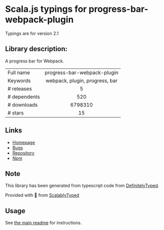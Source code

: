 
# Scala.js typings for progress-bar-webpack-plugin

Typings are for version 2.1

## Library description:
A progress bar for Webpack.

|                    |                 |
| ------------------ | :-------------: |
| Full name          | progress-bar-webpack-plugin |
| Keywords           | webpack, plugin, progress, bar |
| # releases         | 5 |
| # dependents       | 520 |
| # downloads        | 6798310 |
| # stars            | 15 |

## Links
- [Homepage](https://github.com/clessg/progress-bar-webpack-plugin#readme)
- [Bugs](https://github.com/clessg/progress-bar-webpack-plugin/issues)
- [Repository](https://github.com/clessg/progress-bar-webpack-plugin)
- [Npm](https://www.npmjs.com/package/progress-bar-webpack-plugin)
    


## Note
This library has been generated from typescript code from [DefinitelyTyped](https://definitelytyped.org).

Provided with :purple_heart: from [ScalablyTyped](https://github.com/oyvindberg/ScalablyTyped)

## Usage
See [the main readme](../../readme.md) for instructions.


